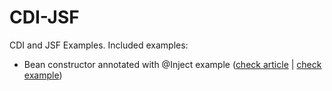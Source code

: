 # CDI-JSF
CDI and JSF Examples. Included examples:

- Bean constructor annotated with @Inject example ([check article](http://www.omnifaces-fans.org/2016/05/cdi-jsf-constructor-annotated-with.html) | [check example](https://github.com/AnghelLeonard/CDI-JSF/tree/master/ConstructorAnnotatedWithInject))
